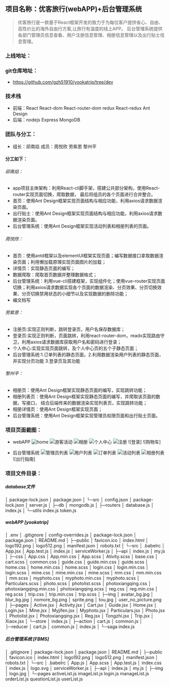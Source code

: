 ## 项目名称：优客旅行(webAPP)+后台管理系统
>优客旅行是一款基于React框架开发的致力于为每位客户提供省心、自由、高性价比的海外自由行方案,让旅行有温度的线上APP。
> 后台管理系统提供各部门管理员信息查看、用户注册信息管理、相册信息管理以及出行贴士信息管理。

### 上线地址：

### git仓库地址：
* https://github.com/gzh51910/yookatrip/tree/dev

### 技术栈
* 前端：React React-dom React-router-dom  redux React-redux Ant Design 
* 后端：nodejs Express MongoDB

### 团队与分工：

* 组长：邱南焰 成员：周悦欣 劳紫恩 黎州平

#### 分工如下：

###### 邱南焰：
* app项目主体架构：利用React-cli脚手架，搭建公共部分架构，使用React-router实现页面切换，爬取数据，
  最后将组员的各个页面进行合并整合。
* 首页：使用Ant Design框架实现页面结构与相应功能，利用axios请求数据渲染页面。
* 出行贴士：使用Ant Design框架实现页面结构与相应功能，利用axios请求数据渲染页面。
* 后台管理系统：使用Ant Design框架实现活动列表和相册列表的页面。

###### 周悦欣：
* 首页：使用antd框架以及elementUI框架实现页面；编写数据接口拿取数据渲染页面；利用懒加载原理实现页面图片的加载；
* 详情页：实现静态页面的编写；
* 数据爬取：爬取首页数据并整理数据格式；
* 后台管理系统：利用vue-cli搭建框架，实现组件化；使用vue-router实现页面切换；利用axios请求数据实现各个页面的数据渲染、分页效果、分页切换效果、分页切换禁用状态的小细节以及实现数据的删除功能；
* 编文档写

###### 劳紫恩：
* 注册页:实现正则判断，跳转登录页，用户名保存数据库；
* 登录页:实现正则判断，页面跳转，利用react-router-dom，readx实现路由守卫，利用axios请求数据库获取用户名和密码进行登录；
* 个人中心:实现实现页面跳转，及个人中心页的五个子静态页面；
* 后台管理系统:1.订单列表的静态页面，2.利用数据渲染用户列表的静态页面，并实现分页功能 3.登录页及其功能

###### 黎州平：

* 相册页：使用Ant Design框架实现静态页面的编写，实现跳转功能；
* 相册列表页：使用Ant Design框架实现静态页面的编写，并爬取该页面的数据，写接口， 结合后端传来的数据渲染实现列表页，实现跳转功能；
* 相册详情页：使用Ant Design框架实现页面；
* 后台管理系统：使用Ant Design框架实现管理员权限页面和出行贴士页面。




### 项目页面截图：
* webAPP
    ![home](https://github.com/gzh51910/Joyfully/blob/dev/project_img/Joyfully-home.png)
    ![游客活动](https://github.com/gzh51910/Joyfully/blob/dev/project_img/Joyfully-fenlei.png)
    ![相册](https://github.com/gzh51910/Joyfully/blob/dev/project_img/Joyfully-nation.png)
    ![个人中心](https://github.com/gzh51910/Joyfully/blob/dev/project_img/Joyfully-mine.png)
    ![注册](https://github.com/gzh51910/Joyfully/blob/dev/project_img/Joyfully-cart.png)
    ![登录]
    ![购物车]

* 后台管理系统
   ![管理员列表](https://github.com/gzh51910/Joyfully/blob/dev/project_img/FBMS-login.png)
   ![用户列表](https://github.com/gzh51910/Joyfully/blob/dev/project_img/FBMS-mangelist.png)
   ![订单列表](https://github.com/gzh51910/Joyfully/blob/dev/project_img/FBMS-userlist.png)
   ![活动列表](https://github.com/gzh51910/Joyfully/blob/dev/project_img/FBMS-goodslist.png)
   ![相册列表](https://github.com/gzh51910/Joyfully/blob/dev/project_img/FBMS-orderlist.png)
    ![出行指南]
### 项目文件目录：
##### database文件
>
│  package-lock.json
│  package.json
│
└─src
    │  config.json
    │  package-lock.json
    │  server.js
    │
    ├─db
    │      mongodb.js
    │
    ├─routers
    │      database.js
    │      index.js
    │
    └─utils
            index.js
            token.js

##### webAPP  [yookatrip]
>
│  .env
│  .gitignore
│  config-overrides.js
│  package-lock.json
│  package.json
│  README.md
│
├─public
│      favicon.ico
│      index.html
│      logo192.png
│      logo512.png
│      manifest.json
│      robots.txt
│
└─src
    │  .babelrc
    │  App.jsx
    │  App.test.js
    │  index.js
    │  serviceWorker.js
    │
    ├─api
    │      index.js
    │      my.js
    │
    ├─css
    │      App.css
    │      App.min.css
    │      App.scss
    │      Ativity.scss
    │      base.css
    │      cart.scss
    │      common.css
    │      guide.css
    │      guide.min.css
    │      guide.scss
    │      home.css
    │      home.min.css
    │      home.scss
    │      login.css
    │      login.min.css
    │      login.scss
    │      mine.css
    │      mine.min.css
    │      mine.scss
    │      mm.css
    │      mm.min.css
    │      mm.scss
    │      myphoto.css
    │      myphoto.min.css
    │      myphoto.scss
    │      Particulars.scss
    │      photo.scss
    │      photolist.scss
    │      photoxiangqing.css
    │      photoxiangqing.min.css
    │      photoxiangqing.scss
    │      reg.css
    │      reg.min.css
    │      reg.scss
    │      trip.css
    │      trip.min.css
    │      trip.scss
    │
    ├─img
    │      avatar_bg.jpg
    │      blur_bg.jpg
    │      nomore_bg.png
    │      sprite.png
    │      tou.jpg
    │      user_no_picture.png
    │
    ├─pages
    │      Active.jsx
    │      Activity.jsx
    │      Cart.jsx
    │      Guide.jsx
    │      Home.jsx
    │      Login.jsx
    │      Mine.jsx
    │      Myjifen.jsx
    │      Myphoto.jsx
    │      Particulars.jsx
    │      Photo.jsx
    │      Photolist.jsx
    │      Photoxiangqing.jsx
    │      Reg.jsx
    │      Tongzhi.jsx
    │      Trip.jsx
    │      Xiaox.jsx
    │
    └─store
        │  index.js
        │
        ├─action
        │      cart.js
        │      common.js
        │
        ├─reducer
        │      cart.js
        │      common.js
        │      index.js
        │
        └─saga
                index.js
##### 后台管理系统 [FBMS]
>
│  .gitignore
│  package-lock.json
│  package.json
│  README.md
│
├─public
│      favicon.ico
│      index.html
│      logo192.png
│      logo512.png
│      manifest.json
│      robots.txt
│
└─src
    │  .babelrc
    │  App.js
    │  App.scss
    │  App.test.js
    │  index.css
    │  index.js
    │  logo.svg
    │  serviceWorker.js
    │
    ├─api
    │      index.js
    │      my.js
    │
    ├─img
    │      logo.jpg
    │
    └─pages
            activeList.js
            imageList.js
            login.js
            manageList.js
            orderList.js
            questionList.js
            userList.js
